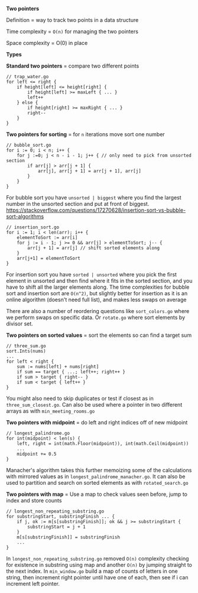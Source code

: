 **Two pointers**

Definition = way to track two points in a data structure

Time complexity = `O(n)` for managing the two pointers

Space complexity = O(0) in place

**Types**

**Standard two pointers** = compare two different points
```
// trap_water.go
for left <= right {
    if height[left] <= height[right] {
        if height[left] >= maxLeft { ... }
        left++
    } else {
        if height[right] >= maxRight { ... }
        right--
    }
}
```

**Two pointers for sorting** = for `n` iterations move sort one number
```
// bubble_sort.go
for i := 0; i < n; i++ {
    for j :=0; j < n - i - 1; j++ { // only need to pick from unsorted section
        if arr[j] > arr[j + 1] {
            arr[j], arr[j + 1] = arr[j + 1], arr[j]
        }
    }
}
```
For bubble sort you have `unsorted | biggest` where you find the largest number in the unsorted section and put at front of biggest. https://stackoverflow.com/questions/17270628/insertion-sort-vs-bubble-sort-algorithms
```
// insertion_sort.go
for i := 1; i < len(arr); i++ {
    elementToSort := arr[i]
    for j := i - 1; j >= 0 && arr[j] > elementToSort; j-- {
        arr[j + 1] = arr[j] // shift sorted elements along
    }
    arr[j+1] = elementToSort
}
```
For insertion sort you have `sorted | unsorted` where you pick the first element in unsorted and then find where it fits in the sorted section, and you have to shift all the larger elements along. The time complexities for bubble sort and insertion sort are `O(n^2)`, but slightly better for insertion as it is an online algorithm (doesn't need full list), and makes less swaps on average

There are also a number of reordering questions like `sort_colors.go` where we perform swaps on specific data. Or `rotate.go` where sort elements by divisor set.

**Two pointers on sorted values** = sort the elements so can find a target sum
```
// three_sum.go
sort.Ints(nums)
...
for left < right {
    sum := nums[left] + nums[right]
    if sum == target { ...; left++; right++ }
    if sum > target { right-- }
    if sum < target { left++ }
}
```
You might also need to skip duplicates or test if closest as in `three_sum_closest.go`. Can also be used where a pointer in two different arrays as with `min_meeting_rooms.go`

**Two pointers with midpoint** = do left and right indices off of new midpoint 
```
// longest_palindrome.go
for int(midpoint) < len(s) {
    left, right = int(math.Floor(midpoint)), int(math.Ceil(midpoint))
    ...
    midpoint += 0.5
}
```
Manacher's algorithm takes this further memoizing some of the calculations with mirrored values as in `longest_palindrome_manacher.go`. It can also be used to partition and search on sorted elements as with `rotated_search.go`

**Two pointers with map** = Use a map to check values seen before, jump to index and store counts
```
// longest_non_repeating_substring.go
for substringStart, substringFinish ... {
    if j, ok := m[s[substringFinish]]; ok && j >= substringStart {
        substringStart = j + 1
    }
    m[s[substringFinish]] = substringFinish
    ...
}
```
In `longest_non_repeating_substring.go` removed `O(n)` complexity checking for existence in substring using map and another `O(n)` by jumping straight to the next index. In `min_window.go` build a map of counts of letters in one string, then increment right pointer until have one of each, then see if i can increment left pointer.